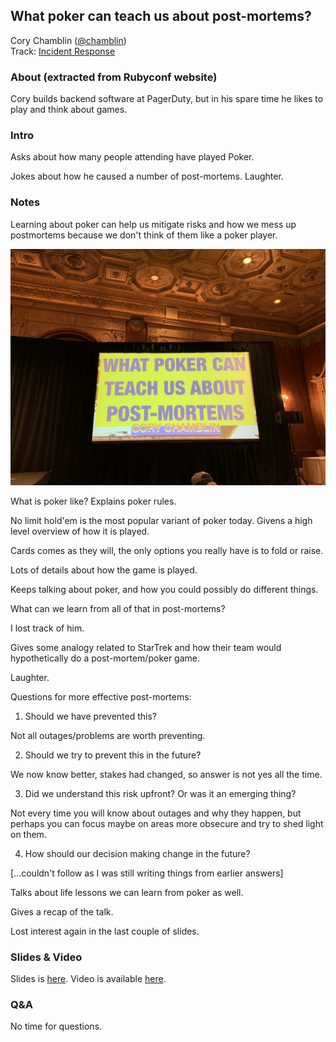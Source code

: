 ## What poker can teach us about post-mortems?

Cory Chamblin ([@chamblin](https://twitter.com/chamblin))<br />
Track: [Incident Response](https://rubyconf.org/program#track-incident-response)

### About (extracted from Rubyconf website)

Cory builds backend software at PagerDuty, but in his spare time he likes to play and think about games.

### Intro

Asks about how many people attending have played Poker.

Jokes about how he caused a number of post-mortems. Laughter.

### Notes

Learning about poker can help us mitigate risks and how we mess up postmortems because we don't think of them like a poker player.

![What poker can teach us about post-mortems?](../media/poker-and-post-mortems.JPG)

What is poker like? Explains poker rules.

No limit hold'em is the most popular variant of poker today. Givens a high level overview of how it is played.

Cards comes as they will, the only options you really have is to fold or raise.

Lots of details about how the game is played.

Keeps talking about poker, and how you could possibly do different things.

What can we learn from all of that in post-mortems?

I lost track of him.

Gives some analogy related to StarTrek and how their team would hypothetically do a post-mortem/poker game.

Laughter.

Questions for more effective post-mortems:

1. Should we have prevented this?

Not all outages/problems are worth preventing.

2. Should we try to prevent this in the future?

We now know better, stakes had changed, so answer is not yes all the time.

3. Did we understand this risk upfront? Or was it an emerging thing?

Not every time you will know about outages and why they happen, but perhaps you can focus maybe on areas more obsecure and try to shed light on them.

4. How should our decision making change in the future?

[...couldn't follow as I was still writing things from earlier answers]

Talks about life lessons we can learn from poker as well.

Gives a recap of the talk.

Lost interest again in the last couple of slides.

### Slides & Video

Slides is [here](https://chamblinnet.files.wordpress.com/2018/11/what-poker-can-teach-us-about-post-mortems.pdf). Video is available [here](http://confreaks.tv/videos/rubyconf2018-what-poker-can-teach-us-about-post-mortems).

### Q&A

No time for questions.
